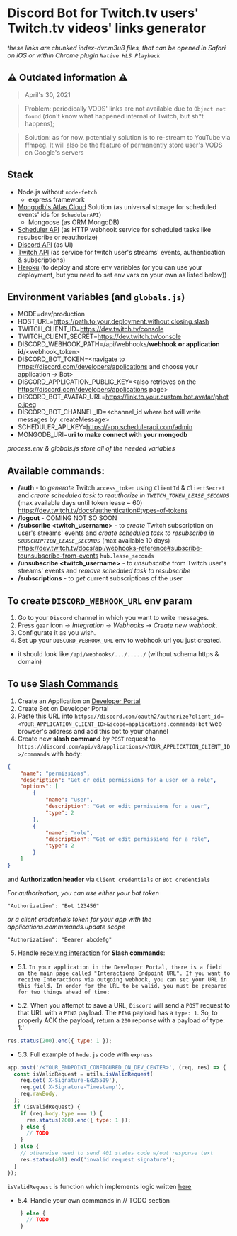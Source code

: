 # Discord Bot for Twitch.tv users' Twitch.tv videos' links generator
*these links are chunked index-dvr.m3u8 files, that can be opened in Safari on iOS or within Chrome plugin `Native HLS Playback`*

## ⚠ Outdated information ⚠
> April's 30, 2021

> Problem: periodically VODS' links are not available due to `Object not found` (don't know what happened internal of Twitch, but sh*t happens);

> Solution: as for now, potentially solution is to re-stream to YouTube via ffmpeg. It will also be the feature of permanently store user's VODS on Google's servers

## Stack
- Node.js without `node-fetch`
  - express framework
- [Mongodb's Atlas Cloud](https://cloud.mongodb.com/) Solution (as universal storage for scheduled events' ids for `SchedulerAPI`)
  - Mongoose (as ORM MongoDB)
- [Scheduler API](https://schedulerapi.com/) (as HTTP webhook service for scheduled tasks like resubscribe or reauthorize)
- [Discord API](https://discord.com/developers) (as UI)
- [Twitch API](https://dev.twitch.tv/) (as service for twitch user's streams' events, authentication & subscriptions)
- [Heroku](https://dashboard.heroku.com/) (to deploy and store env variables (or you can use your deployment, but you need to set env vars on your own as listed below))

## Environment variables (and `globals.js`)
- MODE=dev/production
- HOST_URL=https://path.to.your.deployment.without.closing.slash
- TWITCH_CLIENT_ID=<https://dev.twitch.tv/console>
- TWITCH_CLIENT_SECRET=<https://dev.twitch.tv/console>
- DISCORD_WEBHOOK_PATH=/api/webhooks/**webhook or application id**/<webhook_token>
- DISCORD_BOT_TOKEN=<navigate to https://discord.com/developers/applications and choose your application -> Bot>
- DISCORD_APPLICATION_PUBLIC_KEY=<also retrieves on the https://discord.com/developers/applications page>
- DISCORD_BOT_AVATAR_URL=https://link.to.your.custom.bot.avatar/photo.jpeg
- DISCORD_BOT_CHANNEL_ID=<channel_id where bot will write messages by .createMessage>
- SCHEDULER_API_KEY=<https://app.schedulerapi.com/admin>
- MONGODB_URI=**uri to make connect with your mongodb**

*process.env & globals.js store all of the needed variables*

## Available commands:
- **/auth** - to *generate* Twitch `access_token` using `ClientId` & `ClientSecret` and *create scheduled task to reauthorize in `TWITCH_TOKEN_LEASE_SECONDS`* (max available days until token lease ~ 60) https://dev.twitch.tv/docs/authentication#types-of-tokens
- **/logout** - COMING NOT SO SOON
- **/subscribe <twitch_username>** - to *create* Twitch subscription on user's streams' events and *create scheduled task to resubscribe in `SUBSCRIPTION_LEASE_SECONDS`* (max available 10 days) https://dev.twitch.tv/docs/api/webhooks-reference#subscribe-tounsubscribe-from-events `hub.lease_seconds`
- **/unsubscribe <twitch_username>** - to *unsubscribe* from Twitch user's streams' events and *remove scheduled task to resubscribe*
- **/subscriptions** - to *get* current subscriptions of the user

## To create `DISCORD_WEBHOOK_URL` env param
1. Go to your `Discord` channel in which you want to write messages.
2. Press `gear` icon -> *Integration* -> *Webhooks* -> *Create new webhook*.
3. Configurate it as you wish.
4. Set up your `DISCORD_WEBHOOK_URL` env to webhook url you just created.
* it should look like `/api/webhooks/.../...../` (without schema https & domain)

## To use [Slash Commands](https://discord.com/developers/docs/interactions/slash-commands)
1. Create an Application on [Developer Portal](https://discord.com/developers/applications/)
2. Create Bot on Developer Portal
3. Paste this URL into `https://discord.com/oauth2/authorize?client_id=<YOUR_APPLICATION_CLIENT_ID>&scope=applications.commands+bot` web browser's address and add this bot to your channel
4. Create new **slash command** by `POST` request to `https://discord.com/api/v8/applications/<YOUR_APPLICATION_CLIENT_ID>/commands`
with body:
```json
{
    "name": "permissions",
    "description": "Get or edit permissions for a user or a role",
    "options": [
        {
            "name": "user",
            "description": "Get or edit permissions for a user",
            "type": 2
        },
        {
            "name": "role",
            "description": "Get or edit permissions for a role",
            "type": 2
        }
    ]
}
```
and **Authorization header** via `Client credentials` or `Bot credentials`

*For authorization, you can use either your bot token*
```
"Authorization": "Bot 123456"
```
*or a client credentials token for your app with the applications.commmands.update scope*
```
"Authorization": "Bearer abcdefg"
```
5. Handle [receiving interaction](https://discord.com/developers/docs/interactions/slash-commands#receiving-an-interaction) for **Slash commands**:
* 5.1. `In your application in the Developer Portal, there is a field on the main page called "Interactions Endpoint URL". If you want to receive Interactions via outgoing webhook, you can set your URL in this field. In order for the URL to be valid, you must be prepared for two things ahead of time:`

* 5.2. When you attempt to save a URL, `Discord` will send a `POST` request to that URL with a `PING` payload. The `PING` payload has a `type: 1`. So, to properly ACK the payload, return a `200` reponse with a payload of type: 1:`
```js
res.status(200).end({ type: 1 });
```

* 5.3. Full example of `Node.js` code with `express`
```js
app.post('/<YOUR_ENDPOINT_CONFIGURED_ON_DEV_CENTER>', (req, res) => {
  const isValidRequest = utils.isValidRequest(
    req.get('X-Signature-Ed25519'),
    req.get('X-Signature-Timestamp'),
    req.rawBody,
  );
  if (isValidRequest) {
    if (req.body.type === 1) {
      res.status(200).end({ type: 1 });
    } else {
      // TODO
    }
  } else {
    // otherwise need to send 401 status code w/out response text
    res.status(401).end('invalid request signature');
  }
});
```
`isValidRequest` is function which implements logic written [here](https://discord.com/developers/docs/interactions/slash-commands#security-and-authorization)

* 5.4. Handle your own commands in // TODO section
```js
    } else {
      // TODO
    }
```
